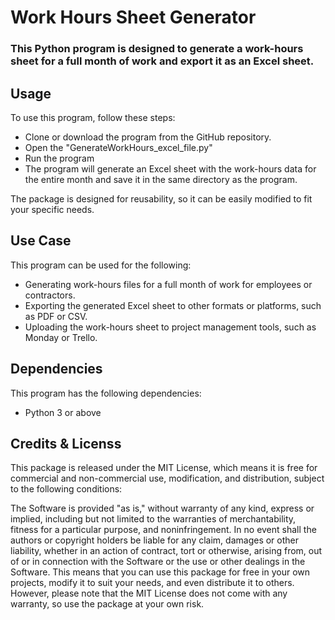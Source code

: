 # Work Hours Sheet Generator #
### This Python program is designed to generate a work-hours sheet for a full month of work and export it as an Excel sheet. ###

## Usage ##
To use this program, follow these steps:
* Clone or download the program from the GitHub repository.
* Open the "GenerateWorkHours_excel_file.py"
* Run the program 
* The program will generate an Excel sheet with the work-hours data for the entire month and save it in the same directory as the program.

The package is designed for reusability, so it can be easily modified to fit your specific needs.

## Use Case ## 
This program can be used for the following:
* Generating work-hours files for a full month of work for employees or contractors.
* Exporting the generated Excel sheet to other formats or platforms, such as PDF or CSV.
* Uploading the work-hours sheet to project management tools, such as Monday or Trello.

## Dependencies ## 
This program has the following dependencies:
* Python 3 or above

## Credits & Licenss ## 
This package is released under the MIT License, which means it is free for commercial and non-commercial use, modification, and distribution, subject to the following conditions:

The Software is provided "as is," without warranty of any kind, express or implied, including but not limited to the warranties of merchantability, fitness for a particular purpose, and noninfringement. In no event shall the authors or copyright holders be liable for any claim, damages or other liability, whether in an action of contract, tort or otherwise, arising from, out of or in connection with the Software or the use or other dealings in the Software.
This means that you can use this package for free in your own projects, modify it to suit your needs, and even distribute it to others. However, please note that the MIT License does not come with any warranty, so use the package at your own risk.
